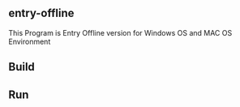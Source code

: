 ## entry-offline
 This Program is Entry Offline version for Windows OS and MAC OS Environment

## Build

## Run
